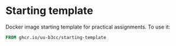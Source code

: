 # Starting template

Docker image starting template for practical assignments. To use it:

```Dockerfile
FROM ghcr.io/uu-b3cc/starting-template
```

